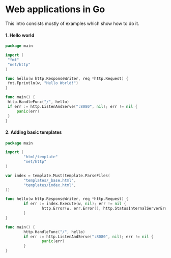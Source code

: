 Web applications in Go
======================

This intro consists mostly of examples which show how to do it.

#### 1. Hello world
 ```go
package main

import (
  "fmt"
  "net/http"
)

func hello(w http.ResponseWriter, req *http.Request) {
  fmt.Fprintln(w, "Hello World!")
}

func main() {
  http.HandleFunc("/", hello)
  if err := http.ListenAndServe(":8080", nil); err != nil {
      panic(err)
  }
}
 ```
 
#### 2. Adding basic templates

```go
package main

import (
        "html/template"
        "net/http"
)

var index = template.Must(template.ParseFiles(
        "templates/_base.html",
        "templates/index.html",
))

func hello(w http.ResponseWriter, req *http.Request) {
        if err := index.Execute(w, nil); err != nil {
                http.Error(w, err.Error(), http.StatusInternalServerError)
        }
}

func main() {
        http.HandleFunc("/", hello)
        if err := http.ListenAndServe(":8080", nil); err != nil {
                panic(err)
        }
}
```
